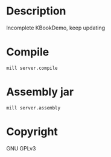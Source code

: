 # Description
Incomplete KBookDemo, keep updating

# Compile
`mill server.compile`

# Assembly jar
`mill server.assembly`

# Copyright
GNU GPLv3
